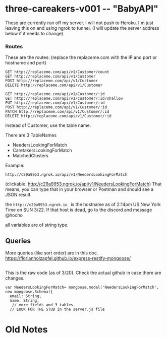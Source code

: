 # three-careakers-v001  -- "BabyAPI"

These are currently run off my server. I will not push to Heroku. I'm just leaving this on and using ngrok to tunnel. (I will update the server address below if it needs to change).

### Routes
These are the routes: (replace the replaceme.com with the IP and port or hostname and port)

```
GET http://replaceme.com/api/v1/Customer/count
GET http://replaceme.com/api/v1/Customer
POST http://replaceme.com/api/v1/Customer
DELETE http://replaceme.com/api/v1/Customer

GET http://replaceme.com/api/v1/Customer/:id
GET http://replaceme.com/api/v1/Customer/:id/shallow
PUT http://replaceme.com/api/v1/Customer/:id
POST http://replaceme.com/api/v1/Customer/:id
PATCH http://replaceme.com/api/v1/Customer/:id
DELETE http://replaceme.com/api/v1/Customer/:id
```
Instead of Customer, use the table name.

There are 3 TableNames
* NeedersLookingForMatch
* CaretakersLookingForMatch
* MatchedClusters

Example:
```
http://c29a9953.ngrok.io/api/v1/NeedersLookingForMatch
```
(clickable: http://c29a9953.ngrok.io/api/v1/NeedersLookingForMatch)
That means, you can type that in your browser or Postman and should see a JSON result.

the `http://c29a9953.ngrok.io ` is the hostname as of 2:14pm US New York Time on SUN 3/22. If that host is dead, go to the discord and message @hocho

all variables are of string type.

## Queries
More queries (like sort order) are in this doc. https://florianholzapfel.github.io/express-restify-mongoose/

##
This is the raw code (as of 3/20). Check the actual github in case there are changes.

```
var NeedersLookingForMatch= mongoose.model('NeedersLookingForMatch', new mongoose.Schema({
  email: String,
  name: String,
   // more fields and 3 tables.
  // LOOK FOR THE STUB in the server.js file
```

# Old Notes
<!-- For the Memes With Friends hackathon app, this github repo sets up two things:
1) Google Cloud Server (port 31023)
2) ImageMasterDeck for the game (port 3195)

To do this, run 'npm run startBoth';

All routes are exposed for Rodrigo's gameplay backend.

The only route you REALLY need to know is the route:
```
  10.2.102.226:31023/SpecialUpload
  method: POST
  key: file, value: the file as a fs.createWriteStream.
  ```

see googleCloudStorage.js.

Also, the IPv4 is hard coded and we need to be on the same network. If we get new IPv4, we need to manually change the code.
`10.2.102.226` -->
